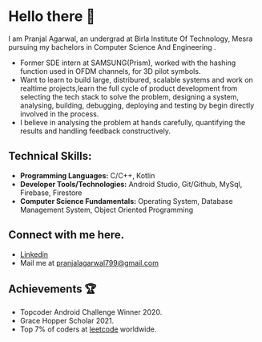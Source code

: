 # Hello there 👋

I am Pranjal Agarwal, an undergrad at Birla Institute Of Technology, Mesra pursuing my bachelors in Computer Science And Engineering . <br>

- Former SDE intern at SAMSUNG(Prism), worked with the hashing function  used in OFDM channels, for 3D pilot symbols.
- Want to learn to build large, distribured, scalable systems and work on realtime projects,learn the full cycle of product development from selecting the tech stack to solve the problem, designing a system, analysing, building, debugging, deploying and testing by begin directly involved in the process.
- I believe in analysing the problem at hands carefully, quantifying the results and handling feedback constructively.

## Technical Skills:
- **Programming Languages:** C/C++, Kotlin
- **Developer Tools/Technologies:** Android Studio, Git/Github, MySql, Firebase, Firestore
- **Computer Science Fundamentals:** Operating System, Database Management System, Object Oriented Programming
## Connect with me here.
- [Linkedin](https://www.linkedin.com/in/pranjal-agarwal9999999/)
- Mail me at pranjalagarwal799@gmail.com

## Achievements 🏆

- Topcoder Android Challenge Winner 2020.
- Grace Hopper Scholar 2021.
- Top 7% of coders at [leetcode](https://leetcode.com/CHAMPION99/) worldwide. 



